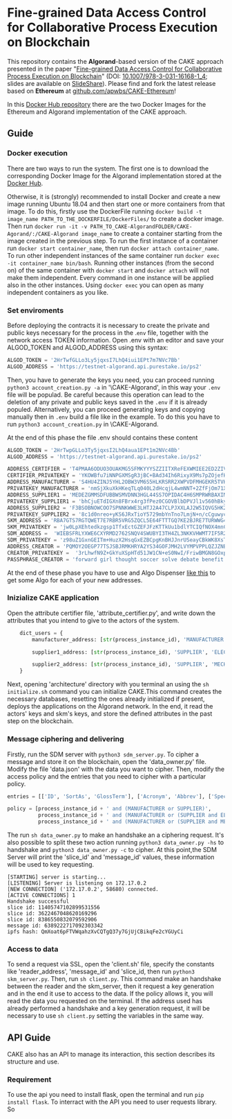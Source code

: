 # Fine-grained Data Access Control for Collaborative Process Execution on Blockchain

This repository contains the **Algorand**-based version of the CAKE approach presented in the paper "[Fine-grained Data Access Control for
Collaborative Process Execution on Blockchain](https://arxiv.org/abs/2207.08484)" (DOI: [10.1007/978-3-031-16168-1_4](https://doi.org/10.1007/978-3-031-16168-1_4); slides are available on [SlideShare](https://www.slideshare.net/EdoardoMarangone/finegrained-data-access-control-for-collaborative-process-execution-on-blockchain-253133788)). Please find and fork the latest release based on **Ethereum** at [github.com/apwbs/CAKE-Ethereum](https://github.com/apwbs/CAKE-Ethereum/)!

In this [Docker Hub repository](https://hub.docker.com/repository/docker/apwbs/cake/general) there are the two Docker Images 
for the Ethereum and Algorand implementation of the CAKE approach.

## Guide

### Docker execution
There are two ways to run the system. The first one is to download the corresponding Docker Image for the Algorand implementation stored at the [Docker Hub](https://hub.docker.com/repository/docker/apwbs/cake/general).

Otherwise, it is (strongly) recommended to install Docker and create a new image running Ubuntu 18.04 and then start one
or more containers from that image. To do this, firstly use the DockerFile running `docker build -t image_name PATH_TO_THE_DOCKERFILE/DockerFiles/`
to create a docker image. Then run `docker run -it -v PATH_TO_CAKE-AlgorandFOLDER/CAKE-Agorand/:/CAKE-Algorand image_name`
to create a container starting from the image created in the previous step. To run the first instance of a container run
`docker start container_name`, then run `docker attach container_name`. To run other independent instances of the same container run
`docker exec -it container_name bin/bash`. Running other instances (from the second on) of the same container with 
`docker start` and `docker attach` will not make them independent. Every command in one instance will be applied also in the
other instances. Using `docker exec` you can open as many independent containers as you like.

### Set enviroments
Before deploying the contracts it is necessary to create the private and public keys necessary for the process in the .`env` file, together with the network access TOKEN information.
Open .env with an editor and save your ALGOD_TOKEN and ALGOD_ADDRESS using this syntax:
```python
ALGOD_TOKEN = '2HrTwfGLLo3Ly5jqxsI7LhQ4iui1EPt7m7NVc7Bb'
ALGOD_ADDRESS = 'https://testnet-algorand.api.purestake.io/ps2'
```
Then, you have to generate the keys you need, you can proceed running `python3 account_creation.py -a` in '\CAKE-Algorand', in this way your `.env` file will be populad. Be careful because this operation can lead to the deletion of any private and public keys saved in the `.env` if it is already populed. Alternatively, you can proceed generating keys and copying manually then in `.env` build a file like in the example. To do this you have to run `python3 account_creation.py` in \CAKE-Algorand.

At the end of this phase the file .env should contains these content

```python
ALGOD_TOKEN = '2HrTwpGLLo3Ty5jqxsI2LhQ4aua1EPt1m2NVc4Bb'
ALGOD_ADDRESS = 'https://testnet-algorand.api.purestake.io/ps2'

ADDRESS_CERTIFIER = 'T4PMAA6ODUO3OUAKMG5SFMKYYYSZZIITXReFEXWMIEE2ED2ZIVWHNFG62Q'
CERTIFIER_PRIVATEKEY = 'YKOWBfu7iNNPGXMSgR3jBC+BAd34Ih6RixyX9Ms7pZOjefHsADzh5dt1AKYbsisVjGJZyhE7xMUl7MQQmiD1lFbA=='
ADDRESS_MANUFACTURER = 'S4HU4ZINJ5YHL2OBW3VM6S5HLKRSRR2XWPVDFMHGEKR5TVHV2VOFLOEWGE'
PRIVATEKEY_MANUFACTURER = 'nmSjXkuXkHKeqTLq040L2dHcqjL4wmNNT+2ZfFjOm71XD05lDU9wdenBturPS6daoyjHV7PqMrDmIqPZ1PXVXA=='
ADDRESS_SUPPLIER1 = 'MEDEZGMMSDFUBBWSMVDNN3HGL44SS7OPIDAC4H6SMPRWRBAXIM2SHEN3Z4'
PRIVATEKEY_SUPPLIER1 = 'bhCjuETdIGXn8FBrx4rg3fPez0CGOVBlbDPVJl1v560hBkyZjJDLQIbSZUbW7OZfOSl9z0DALh/SY+NohBdDNQ=='
ADDRESS_SUPPLIER2 = 'F3BSOBNOWCOO7SPNNKWWE3LHTJ2A47CLPJXXLAJ2W5IQVG5HK2GZB56AWQ'
PRIVATEKEY_SUPPLIER2 = '8c1d0nreo+yKS6JRxTioY5729mbYnTno7LmjN+n/cCguwycFrrCc78ntaq1ibWeadA58S3pvdYE6t1EKm6dWjQ=='
SKM_ADDRESS = 'RBA7GTS7RGTQWET7E7RBR5VRG5ZQCL5E64FTTTGQ7KE2BJRE7TURWWG424'
SKM_PRIVATEKEY = 'jw0LpXEhtedkzgsp1TfxEctGZEFJFzKTTkUu1bdlYTCIQfNOX4mnCxJ/J+IY9rE3cwEv1PcLOczQ+omgpiT86Q=='
SDM_ADDRESS =  'WIEBSFRLYXWE6CXYRMD2762SNQV4SWUBYI3TH4ZL3NKKVHWMT7IF5R2N3A'
SDM_PRIVATEKEY = 'z98uZ1GxnGEITm+HuzX2HsqGxEZBCpgKnBHJJnrUSeayCBkWK8XsTwr3iwev+1JsK+lagcI3M/Mr21Sqnsyf0A=='s
ADDRESS_CREATOR = 'PQMOY2OEGP77TSJSBJRMKHRYA2YS34GOFJMH2LVYMPVPPLQZJZNBJSTX74'
CREATOR_PRIVATEKEY =  '3rLhwfN9Z+GkYuXSpHTd51JW1CN+eS0NwI/FriwBMGN8GOxpxDP/+ckyCmLFHjgGsS3wzipYfS32Y+r3rhlOWg=='
PASSPHRASE_CREATOR = 'forward girl thought soccer solve debate benefit vulcano olympic spoon upgrade common protect vital valve just pizza ability side unable sun about book about that'
```

At the end of these phase you have to use and Algo Dispenser [like this](https://bank.testnet.algorand.network/) to get some Algo for each of your new addresses.

### Inizialize CAKE application
Open the attribute certifier file, 'attribute_certifier.py', and write down the attributes that you intend to give to the actors of the system. 
```python
    dict_users = {
        manufacturer_address: [str(process_instance_id), 'MANUFACTURER'],

        supplier1_address: [str(process_instance_id), 'SUPPLIER', 'ELECTRONICS'],

        supplier2_address: [str(process_instance_id), 'SUPPLIER', 'MECHANICS']
    }
```
Next, opening 'architecture' directory with you terminal an using the `sh initialize.sh` command you can initialize CAKE.This command creates the necessary databases, resetting the ones already initialized if present, deploys the applications on the Algorand network. In the end, it read the actors' keys and skm's keys, and store the defined attributes in the past step on the blockchain. 

### Message ciphering and delivering
Firstly, run the SDM server with `python3 sdm_server.py`. To cipher a message and store it on the blockchain, open the 'data_owner.py' file. Modify the file 'data.json' with the data you want to cipher. Then, modify the access policy and the entries that you need to cipher with a particular policy.

```python
entries = [['ID', 'SortAs', 'GlossTerm'], ['Acronym', 'Abbrev'], ['Specs', 'Dates']]
```
```python
policy = [process_instance_id + ' and (MANUFACTURER or SUPPLIER)',
          process_instance_id + ' and (MANUFACTURER or (SUPPLIER and ELECTRONICS))',
          process_instance_id + ' and (MANUFACTURER or (SUPPLIER and MECHANICS))']
```

The run `sh data_owner.py` to make an handshake an a ciphering request. It's also possible to split these two action running `python3 data_owner.py -hs` to handshake and `python3 data_owner.py -c` to cipher.
At this point,the SDM Server will print the 'slice_id' and 'message_id' values, these information will be used to key requesting.
```
[STARTING] server is starting...
[LISTENING] Server is listening on 172.17.0.2
[NEW CONNECTION] ('172.17.0.2', 58680) connected.
[ACTIVE CONNECTIONS] 1
Handshake successful
slice id: 11405747102899531556
slice id: 3622467048620169296
slice id: 8386550832079592906
message id: 6389222717092303342
ipfs hash: QmXoat6pFTVWqahzXvCQTgQ37y7GjUjCBikqFe2cYGUyCi
```
### Access to data

To send a request via SSL, open the 'client.sh' file, specify the constants like 'reader_address', 'message_id' and 'slice_id, then run ```python3 skm_server.py```. Then, run ```sh client.py```. This command make an handshake between the reader and the skm_server, then it request a key generation and in the end it use to access to the data.
If the policy allows it, you will read the data you requested on the terminal.
If the address used has already performed a handshake and a key generation request, it will be necessary to use ```sh client.py``` setting the variables in the same way.

## API Guide
CAKE also has an API to manage its interaction, this section describes its structure and use.

### Requirement
To use the api you need to install flask, open the terminal and run `pip install flask`.
To interract with the API you need to user requests library. So 
###


